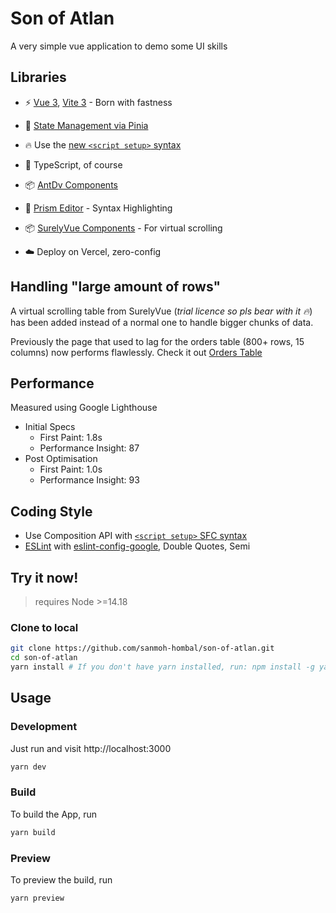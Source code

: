 # Son of Atlan

A very simple vue application to demo some UI skills

## Libraries

- ⚡️ [Vue 3](https://github.com/vuejs/core), [Vite 3](https://github.com/vitejs/vite) - Born with fastness

- 🍍 [State Management via Pinia](https://pinia.vuejs.org/)

- 🔥 Use the [new `<script setup>` syntax](https://github.com/vuejs/rfcs/pull/227)

- 🦾 TypeScript, of course

- 📦 [AntDv Components]([./src/components](https://www.antdv.com/components/overview))

- 🔎 [Prism Editor](https://prism-editor.netlify.app) - Syntax Highlighting

- 📦 [SurelyVue Components]([./src/components](https://www.antdv.com/components/overview)) - For virtual scrolling

- ☁️ Deploy on Vercel, zero-config

## Handling "large amount of rows"
A virtual scrolling table from SurelyVue (<i>trial licence so pls bear with it 🔥</i>) has been added instead of a normal one to handle bigger chunks of data.

Previously the page that used to lag for the orders table (800+ rows, 15 columns) now performs flawlessly. Check it out [Orders Table](https://son-of-atlan.vercel.app/explorer/orders)

## Performance
Measured using Google Lighthouse

- Initial Specs
  - First Paint: 1.8s
  - Performance Insight: 87
- Post Optimisation
  - First Paint: 1.0s
  - Performance Insight: 93 

## Coding Style

- Use Composition API with [`<script setup>` SFC syntax](https://github.com/vuejs/rfcs/pull/227)
- [ESLint](https://eslint.org/) with [eslint-config-google](hhttps://github.com/google/eslint-config-google), Double Quotes, Semi

## Try it now!

> requires Node >=14.18

### Clone to local

```bash
git clone https://github.com/sanmoh-hombal/son-of-atlan.git
cd son-of-atlan
yarn install # If you don't have yarn installed, run: npm install -g yarn
```

## Usage

### Development

Just run and visit http://localhost:3000

```bash
yarn dev
```

### Build

To build the App, run

```bash
yarn build
```

### Preview

To preview the build, run

```bash
yarn preview
```